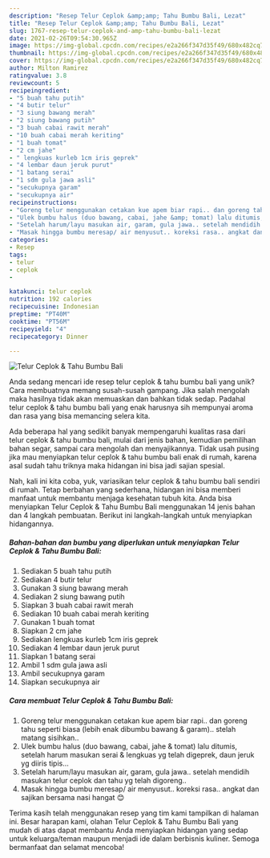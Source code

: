 ```yaml
---
description: "Resep Telur Ceplok &amp;amp; Tahu Bumbu Bali, Lezat"
title: "Resep Telur Ceplok &amp;amp; Tahu Bumbu Bali, Lezat"
slug: 1767-resep-telur-ceplok-and-amp-tahu-bumbu-bali-lezat
date: 2021-02-26T09:54:30.965Z
image: https://img-global.cpcdn.com/recipes/e2a266f347d35f49/680x482cq70/telur-ceplok-tahu-bumbu-bali-foto-resep-utama.jpg
thumbnail: https://img-global.cpcdn.com/recipes/e2a266f347d35f49/680x482cq70/telur-ceplok-tahu-bumbu-bali-foto-resep-utama.jpg
cover: https://img-global.cpcdn.com/recipes/e2a266f347d35f49/680x482cq70/telur-ceplok-tahu-bumbu-bali-foto-resep-utama.jpg
author: Milton Ramirez
ratingvalue: 3.8
reviewcount: 5
recipeingredient:
- "5 buah tahu putih"
- "4 butir telur"
- "3 siung bawang merah"
- "2 siung bawang putih"
- "3 buah cabai rawit merah"
- "10 buah cabai merah keriting"
- "1 buah tomat"
- "2 cm jahe"
- " lengkuas kurleb 1cm iris geprek"
- "4 lembar daun jeruk purut"
- "1 batang serai"
- "1 sdm gula jawa asli"
- "secukupnya garam"
- "secukupnya air"
recipeinstructions:
- "Goreng telur menggunakan cetakan kue apem biar rapi.. dan goreng tahu seperti biasa (lebih enak dibumbu bawang &amp; garam).. stelah matang sisihkan.."
- "Ulek bumbu halus (duo bawang, cabai, jahe &amp; tomat) lalu ditumis, setelah harum masukan serai &amp; lengkuas yg telah digeprek, daun jeruk yg diiris tipis..."
- "Setelah harum/layu masukan air, garam, gula jawa.. setelah mendidih masukan telur ceplok dan tahu yg telah digoreng.."
- "Masak hingga bumbu meresap/ air menyusut.. koreksi rasa.. angkat dan sajikan bersama nasi hangat 😊"
categories:
- Resep
tags:
- telur
- ceplok
- 

katakunci: telur ceplok  
nutrition: 192 calories
recipecuisine: Indonesian
preptime: "PT40M"
cooktime: "PT56M"
recipeyield: "4"
recipecategory: Dinner

---
```



![Telur Ceplok &amp; Tahu Bumbu Bali](https://img-global.cpcdn.com/recipes/e2a266f347d35f49/680x482cq70/telur-ceplok-tahu-bumbu-bali-foto-resep-utama.jpg)

Anda sedang mencari ide resep telur ceplok &amp; tahu bumbu bali yang unik? Cara membuatnya memang susah-susah gampang. Jika salah mengolah maka hasilnya tidak akan memuaskan dan bahkan tidak sedap. Padahal telur ceplok &amp; tahu bumbu bali yang enak harusnya sih mempunyai aroma dan rasa yang bisa memancing selera kita.

Ada beberapa hal yang sedikit banyak mempengaruhi kualitas rasa dari telur ceplok &amp; tahu bumbu bali, mulai dari jenis bahan, kemudian pemilihan bahan segar, sampai cara mengolah dan menyajikannya. Tidak usah pusing jika mau menyiapkan telur ceplok &amp; tahu bumbu bali enak di rumah, karena asal sudah tahu triknya maka hidangan ini bisa jadi sajian spesial.




Nah, kali ini kita coba, yuk, variasikan telur ceplok &amp; tahu bumbu bali sendiri di rumah. Tetap berbahan yang sederhana, hidangan ini bisa memberi manfaat untuk membantu menjaga kesehatan tubuh kita. Anda bisa menyiapkan Telur Ceplok &amp; Tahu Bumbu Bali menggunakan 14 jenis bahan dan 4 langkah pembuatan. Berikut ini langkah-langkah untuk menyiapkan hidangannya.

<!--inarticleads1-->

##### Bahan-bahan dan bumbu yang diperlukan untuk menyiapkan Telur Ceplok &amp; Tahu Bumbu Bali:

1. Sediakan 5 buah tahu putih
1. Sediakan 4 butir telur
1. Gunakan 3 siung bawang merah
1. Sediakan 2 siung bawang putih
1. Siapkan 3 buah cabai rawit merah
1. Sediakan 10 buah cabai merah keriting
1. Gunakan 1 buah tomat
1. Siapkan 2 cm jahe
1. Sediakan  lengkuas kurleb 1cm iris geprek
1. Sediakan 4 lembar daun jeruk purut
1. Siapkan 1 batang serai
1. Ambil 1 sdm gula jawa asli
1. Ambil secukupnya garam
1. Siapkan secukupnya air




<!--inarticleads2-->

##### Cara membuat Telur Ceplok &amp; Tahu Bumbu Bali:

1. Goreng telur menggunakan cetakan kue apem biar rapi.. dan goreng tahu seperti biasa (lebih enak dibumbu bawang &amp; garam).. stelah matang sisihkan..
1. Ulek bumbu halus (duo bawang, cabai, jahe &amp; tomat) lalu ditumis, setelah harum masukan serai &amp; lengkuas yg telah digeprek, daun jeruk yg diiris tipis...
1. Setelah harum/layu masukan air, garam, gula jawa.. setelah mendidih masukan telur ceplok dan tahu yg telah digoreng..
1. Masak hingga bumbu meresap/ air menyusut.. koreksi rasa.. angkat dan sajikan bersama nasi hangat 😊




Terima kasih telah menggunakan resep yang tim kami tampilkan di halaman ini. Besar harapan kami, olahan Telur Ceplok &amp; Tahu Bumbu Bali yang mudah di atas dapat membantu Anda menyiapkan hidangan yang sedap untuk keluarga/teman maupun menjadi ide dalam berbisnis kuliner. Semoga bermanfaat dan selamat mencoba!
